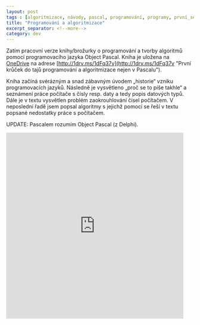 ```yaml
---
layout: post
tags : [algoritmizace, návody, pascal, programování, programy, první_seznámení]
title: "Programování a algoritmizace"
excerpt_separator: <!--more-->
category: dev
---
```


Zatím pracovní verze knihy/brožurky o programování a tvorby algoritmů pomocí programovacího jazyka Object Pascal. Kniha je uložena na [OneDrive](https://onedrive.live.com/ "Webový disk od firmy Microsoft") na adrese [http://1drv.ms/1dFq37v](http://1drv.ms/1dFq37v "První krůček do tajů programování a algoritmizace nejen v Pascalu").

<!--more-->

Kniha začíná svérázným a snad zábavným úvodem „historie“ vzniku programovacích jazyků. Následně je vysvětleno „proč se to píše takhle“ a seznámení práce počítače s čísly resp. daty a tedy popis datových typů. Dále je v textu vysvětlen problém zaokrouhlování čísel počítačem. V neposlední řadě jsem popsal algoritmy s jejichž pomocí se řeší v textu popsané nedostatky práce s počítačem.

UPDATE: Pascalem rozumím Object Pascal (z Delphi).

<iframe src="https://onedrive.live.com/embed?cid=EBD7AB323284C5B2&amp;resid=EBD7AB323284C5B2%218245&amp;authkey=&amp;em=2&amp;wdStartOn=1" width="476" height="500" frameborder="0"></iframe>